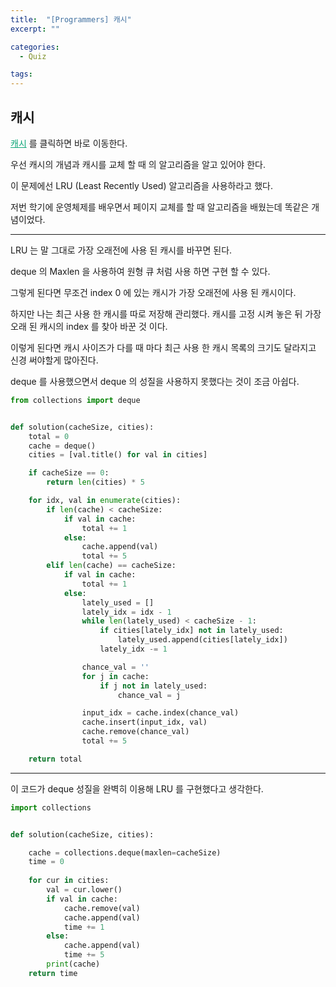```yaml
---
title:  "[Programmers] 캐시"
excerpt: ""

categories:
  - Quiz

tags:
---
```


## 캐시

<a href="https://programmers.co.kr/learn/courses/30/lessons/17680" style="color:#0FA678" target="_blank">캐시</a> 를 클릭하면 바로 이동한다.

우선 캐시의 개념과 캐시를 교체 할 때 의 알고리즘을 알고 있어야 한다.

이 문제에선 LRU (Least Recently Used) 알고리즘을 사용하라고 했다.

저번 학기에 운영체제를 배우면서 페이지 교체를 할 때 알고리즘을 배웠는데 똑같은 개념이었다.

---

LRU 는 말 그대로 가장 오래전에 사용 된 캐시를 바꾸면 된다.

deque 의 Maxlen 을 사용하여 원형 큐 처럼 사용 하면 구현 할 수 있다.

그렇게 된다면 무조건 index 0 에 있는 캐시가 가장 오래전에 사용 된 캐시이다.

하지만 나는 최근 사용 한 캐시를 따로 저장해 관리했다. 캐시를 고정 시켜 놓은 뒤 가장 오래 된 캐시의 index 를 찾아 바꾼 것 이다.

이렇게 된다면 캐시 사이즈가 다를 때 마다 최근 사용 한 캐시 목록의 크기도 달라지고 신경 써야할게 많아진다.

deque 를 사용했으면서 deque 의 성질을 사용하지 못했다는 것이 조금 아쉽다.

```python
from collections import deque


def solution(cacheSize, cities):
	total = 0
	cache = deque()
	cities = [val.title() for val in cities]

	if cacheSize == 0:
		return len(cities) * 5

	for idx, val in enumerate(cities):
		if len(cache) < cacheSize:
			if val in cache:
				total += 1
			else:
				cache.append(val)
				total += 5
		elif len(cache) == cacheSize:
			if val in cache:
				total += 1
			else:
				lately_used = []
				lately_idx = idx - 1
				while len(lately_used) < cacheSize - 1:
					if cities[lately_idx] not in lately_used:
						lately_used.append(cities[lately_idx])
					lately_idx -= 1

				chance_val = ''
				for j in cache:
					if j not in lately_used:
						chance_val = j

				input_idx = cache.index(chance_val)
				cache.insert(input_idx, val)
				cache.remove(chance_val)
				total += 5

	return total
```

---

이 코드가 deque 성질을 완벽히 이용해 LRU 를 구현했다고 생각한다.

```python
import collections


def solution(cacheSize, cities):

	cache = collections.deque(maxlen=cacheSize)
	time = 0
	
	for cur in cities:
		val = cur.lower()
		if val in cache:
			cache.remove(val)
			cache.append(val)
			time += 1
		else:
			cache.append(val)
			time += 5
		print(cache)
	return time
```


